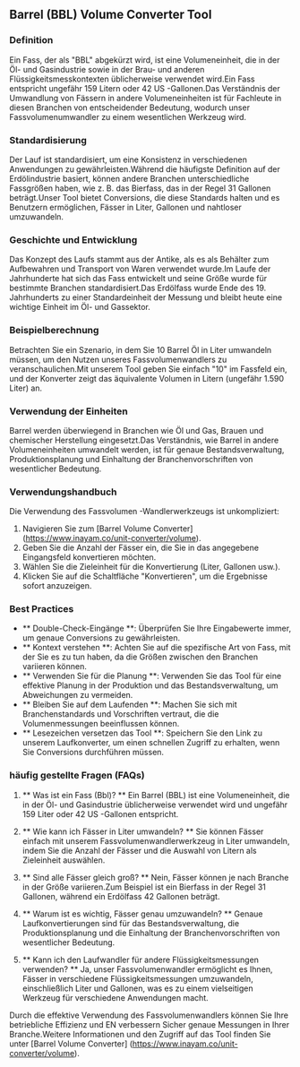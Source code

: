 ## Barrel (BBL) Volume Converter Tool

### Definition
Ein Fass, der als "BBL" abgekürzt wird, ist eine Volumeneinheit, die in der Öl- und Gasindustrie sowie in der Brau- und anderen Flüssigkeitsmesskontexten üblicherweise verwendet wird.Ein Fass entspricht ungefähr 159 Litern oder 42 US -Gallonen.Das Verständnis der Umwandlung von Fässern in andere Volumeneinheiten ist für Fachleute in diesen Branchen von entscheidender Bedeutung, wodurch unser Fassvolumenumwandler zu einem wesentlichen Werkzeug wird.

### Standardisierung
Der Lauf ist standardisiert, um eine Konsistenz in verschiedenen Anwendungen zu gewährleisten.Während die häufigste Definition auf der Erdölindustrie basiert, können andere Branchen unterschiedliche Fassgrößen haben, wie z. B. das Bierfass, das in der Regel 31 Gallonen beträgt.Unser Tool bietet Conversions, die diese Standards halten und es Benutzern ermöglichen, Fässer in Liter, Gallonen und nahtloser umzuwandeln.

### Geschichte und Entwicklung
Das Konzept des Laufs stammt aus der Antike, als es als Behälter zum Aufbewahren und Transport von Waren verwendet wurde.Im Laufe der Jahrhunderte hat sich das Fass entwickelt und seine Größe wurde für bestimmte Branchen standardisiert.Das Erdölfass wurde Ende des 19. Jahrhunderts zu einer Standardeinheit der Messung und bleibt heute eine wichtige Einheit im Öl- und Gassektor.

### Beispielberechnung
Betrachten Sie ein Szenario, in dem Sie 10 Barrel Öl in Liter umwandeln müssen, um den Nutzen unseres Fassvolumenwandlers zu veranschaulichen.Mit unserem Tool geben Sie einfach "10" im Fassfeld ein, und der Konverter zeigt das äquivalente Volumen in Litern (ungefähr 1.590 Liter) an.

### Verwendung der Einheiten
Barrel werden überwiegend in Branchen wie Öl und Gas, Brauen und chemischer Herstellung eingesetzt.Das Verständnis, wie Barrel in andere Volumeneinheiten umwandelt werden, ist für genaue Bestandsverwaltung, Produktionsplanung und Einhaltung der Branchenvorschriften von wesentlicher Bedeutung.

### Verwendungshandbuch
Die Verwendung des Fassvolumen -Wandlerwerkzeugs ist unkompliziert:
1. Navigieren Sie zum [Barrel Volume Converter] (https://www.inayam.co/unit-converter/volume).
2. Geben Sie die Anzahl der Fässer ein, die Sie in das angegebene Eingangsfeld konvertieren möchten.
3. Wählen Sie die Zieleinheit für die Konvertierung (Liter, Gallonen usw.).
4. Klicken Sie auf die Schaltfläche "Konvertieren", um die Ergebnisse sofort anzuzeigen.

### Best Practices
- ** Double-Check-Eingänge **: Überprüfen Sie Ihre Eingabewerte immer, um genaue Conversions zu gewährleisten.
- ** Kontext verstehen **: Achten Sie auf die spezifische Art von Fass, mit der Sie es zu tun haben, da die Größen zwischen den Branchen variieren können.
- ** Verwenden Sie für die Planung **: Verwenden Sie das Tool für eine effektive Planung in der Produktion und das Bestandsverwaltung, um Abweichungen zu vermeiden.
- ** Bleiben Sie auf dem Laufenden **: Machen Sie sich mit Branchenstandards und Vorschriften vertraut, die die Volumenmessungen beeinflussen können.
- ** Lesezeichen versetzen das Tool **: Speichern Sie den Link zu unserem Laufkonverter, um einen schnellen Zugriff zu erhalten, wenn Sie Conversions durchführen müssen.

### häufig gestellte Fragen (FAQs)

1. ** Was ist ein Fass (Bbl)? **
Ein Barrel (BBL) ist eine Volumeneinheit, die in der Öl- und Gasindustrie üblicherweise verwendet wird und ungefähr 159 Liter oder 42 US -Gallonen entspricht.

2. ** Wie kann ich Fässer in Liter umwandeln? **
Sie können Fässer einfach mit unserem Fassvolumenwandlerwerkzeug in Liter umwandeln, indem Sie die Anzahl der Fässer und die Auswahl von Litern als Zieleinheit auswählen.

3. ** Sind alle Fässer gleich groß? **
Nein, Fässer können je nach Branche in der Größe variieren.Zum Beispiel ist ein Bierfass in der Regel 31 Gallonen, während ein Erdölfass 42 Gallonen beträgt.

4. ** Warum ist es wichtig, Fässer genau umzuwandeln? **
Genaue Laufkonvertierungen sind für das Bestandsverwaltung, die Produktionsplanung und die Einhaltung der Branchenvorschriften von wesentlicher Bedeutung.

5. ** Kann ich den Laufwandler für andere Flüssigkeitsmessungen verwenden? **
Ja, unser Fassvolumenwandler ermöglicht es Ihnen, Fässer in verschiedene Flüssigkeitsmessungen umzuwandeln, einschließlich Liter und Gallonen, was es zu einem vielseitigen Werkzeug für verschiedene Anwendungen macht.

Durch die effektive Verwendung des Fassvolumenwandlers können Sie Ihre betriebliche Effizienz und EN verbessern Sicher genaue Messungen in Ihrer Branche.Weitere Informationen und den Zugriff auf das Tool finden Sie unter [Barrel Volume Converter] (https://www.inayam.co/unit-converter/volume).